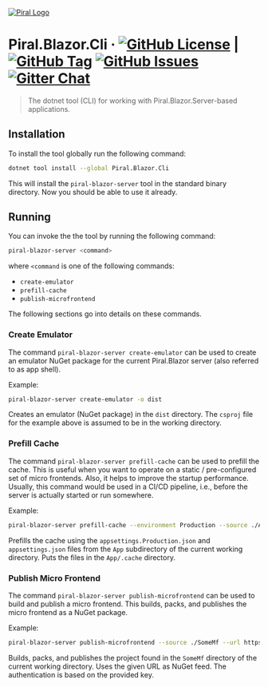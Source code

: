 [![Piral Logo](https://github.com/smapiot/piral/raw/main/docs/assets/logo.png)](https://piral.io)

# Piral.Blazor.Cli &middot; [![GitHub License](https://img.shields.io/badge/license-MIT-blue.svg)](https://github.com/smapiot/Piral.Blazor.Server/blob/main/LICENSE) | [![GitHub Tag](https://img.shields.io/github/tag/smapiot/Piral.Blazor.Server.svg)](https://github.com/smapiot/Piral.Blazor.Server/releases) [![GitHub Issues](https://img.shields.io/github/issues/smapiot/Piral.Blazor.Server.svg)](https://github.com/smapiot/Piral.Server.Blazor/issues) [![Gitter Chat](https://badges.gitter.im/gitterHQ/gitter.png)](https://matrix.to/#/#piral-io_blazor:gitter.im)

> The dotnet tool (CLI) for working with Piral.Blazor.Server-based applications.

## Installation

To install the tool globally run the following command:

```sh
dotnet tool install --global Piral.Blazor.Cli
```

This will install the `piral-blazor-server` tool in the standard binary directory. Now you should be able to use it already.

## Running

You can invoke the the tool by running the following command:

```sh
piral-blazor-server <command>
```

where `<command` is one of the following commands:

- `create-emulator`
- `prefill-cache`
- `publish-microfrontend`

The following sections go into details on these commands.

### Create Emulator

The command `piral-blazor-server create-emulator` can be used to create an emulator NuGet package for the current Piral.Blazor server (also referred to as app shell).

Example:

```sh
piral-blazor-server create-emulator -o dist
```

Creates an emulator (NuGet package) in the `dist` directory. The `csproj` file for the example above is assumed to be in the working directory.

### Prefill Cache

The command `piral-blazor-server prefill-cache` can be used to prefill the cache. This is useful when you want to operate on a static / pre-configured set of micro frontends. Also, it helps to improve the startup performance. Usually, this command would be used in a CI/CD pipeline, i.e., before the server is actually started or run somewhere.

Example:

```sh
piral-blazor-server prefill-cache --environment Production --source ./App --output ./App/.cache
```

Prefills the cache using the `appsettings.Production.json` and `appsettings.json` files from the `App` subdirectory of the current working directory. Puts the files in the `App/.cache` directory.

### Publish Micro Frontend

The command `piral-blazor-server publish-microfrontend` can be used to build and publish a micro frontend. This builds, packs, and publishes the micro frontend as a NuGet package.

Example:

```sh
piral-blazor-server publish-microfrontend --source ./SomeMf --url https://feed.piral.cloud/api/v1/nuget/myfeed --key abcdef1234
```

Builds, packs, and publishes the project found in the `SomeMf` directory of the current working directory. Uses the given URL as NuGet feed. The authentication is based on the provided key.
